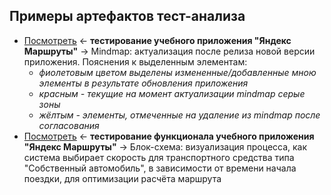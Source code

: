 ## Примеры артефактов тест-анализа
- [Посмотреть](https://github.com/Solution-Found/Solution-Found/tree/master/analysis/assets/mindmap.png) <- **тестирование учебного приложения "Яндекс Маршруты"** -> Mindmap: актуализация после релиза новой версии приложения. Пояснения к выделенным элементам:
    - *фиолетовым цветом выделены измененные/добавленные мною элементы в результате обновления приложения*
    - *красным - текущие на момент актуализации mindmap серые зоны*
    - *жёлтым - элементы, отмеченные на удаление из mindmap после согласования*
- [Посмотреть](https://github.com/Solution-Found/Solution-Found/tree/master/analysis/assets/flowchart.png) <- **тестирование функционала учебного приложения "Яндекс Маршруты"** -> Блок-схема: визуализация процесса, как система выбирает скорость для транспортного средства типа "Собственный автомобиль", в зависимости от времени начала поездки, для оптимизации расчёта маршрута